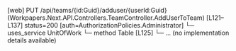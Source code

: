 [web] PUT /api/teams/{id:Guid}/adduser/{userId:Guid}  (Workpapers.Next.API.Controllers.TeamController.AddUserToTeam)  [L121–L137] status=200 [auth=AuthorizationPolicies.Administrator]
  └─ uses_service UnitOfWork
    └─ method Table [L125]
      └─ ... (no implementation details available)

